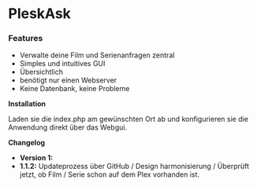 # PleskAsk

### Features

- Verwalte deine Film und Serienanfragen zentral
- Simples und intuitives GUI
- Übersichtlich
- benötigt nur einen Webserver
- Keine Datenbank, keine Probleme


**Installation**

Laden sie die index.php am gewünschten Ort ab und konfigurieren sie die Anwendung direkt über das Webgui.

**Changelog**

- **Version 1:**
 - **1.1.2:** Updateprozess über GitHub / Design harmonisierung / Überprüft jetzt, ob Film / Serie schon auf dem Plex vorhanden ist.
